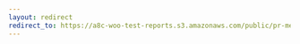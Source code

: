 ```yaml
---
layout: redirect
redirect_to: https://a8c-woo-test-reports.s3.amazonaws.com/public/pr-merge/41241/e2e/index.html
---
```

